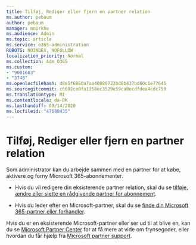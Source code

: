 ```yaml
---
title: Tilføj, Rediger eller fjern en partner relation
ms.author: pebaum
author: pebaum
manager: mnirkhe
ms.audience: Admin
ms.topic: article
ms.service: o365-administration
ROBOTS: NOINDEX, NOFOLLOW
localization_priority: Normal
ms.collection: Adm_O365
ms.custom:
- "9001683"
- "3748"
ms.openlocfilehash: d8e5f6860a7aa40889722bd8b437bd60c1e77645
ms.sourcegitcommit: c6692ce0fa1358ec3529e59ca0ecdfdea4cdc759
ms.translationtype: MT
ms.contentlocale: da-DK
ms.lasthandoff: 09/14/2020
ms.locfileid: "47688435"
---
```

# <a name="add-change-or-remove-a-partner-relationship"></a>Tilføj, Rediger eller fjern en partner relation

Som administrator kan du arbejde sammen med en partner for at købe, aktivere og forny Microsoft 365-abonnementer. 

- Hvis du vil redigere din eksisterende partner relation, skal du se [tilføje, ændre eller slette en rådgivende partner for abonnement](https://docs.microsoft.com/microsoft-365/admin/misc/add-partner?view=o365-worldwide).

- Hvis du leder efter en Microsoft-partner, skal du se [finde din Microsoft 365-partner eller forhandler](https://docs.microsoft.com/microsoft-365/admin/manage/find-your-partner-or-reseller?view=o365-worldwide).

Hvis du er en eksisterende Microsoft-partner eller ser ud til at blive en, kan du se [Microsoft Partner Center](https://support.microsoft.com/help/4499930/partner-center-overview) for at få mere at vide om frynsegoder, eller hvordan du får hjælp fra [Microsoft partner support](https://aka.ms/partnersupport).
